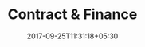 ---
title: "Contract & Finance"
date: 2017-09-25T11:31:18+05:30
draft: false
layout: contract-finance
property: "The Upper Deck Resort"

owner: true
---